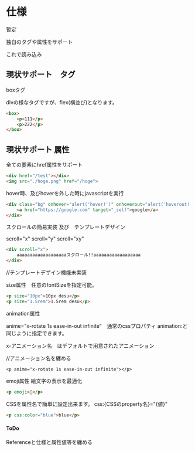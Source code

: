# 仕様

暫定

独自のタグや属性をサポート

<script src="./runtime/htmlx.js" defer></script>これで読み込み

## 現状サポート　タグ

boxタグ

divの様なタグですが、flex(横並び)となります。
```html
<box>
    <p>111</p>
    <p>222</p>
</box>
```


## 現状サポート 属性

全ての要素にhref属性をサポート

```html
<div href="/test"></div>
<img src="./hoge.png" href="/hoge">
```

hover時、及びhoverを外した時にjavascriptを実行

```html
<div class="bg" onhover="alert('hover!')" onhoverout="alert('hoverout!')">
    <a href="https://google.com" target="_self">google</a>
</div>
```

スクロールの簡易実装 及び　テンプレートデザイン

scroll="x" scroll="y" scroll="xy"

```html
<div scroll="x">
    aaaaaaaaaaaaaaaaaaaスクロール!!aaaaaaaaaaaaaaaaaa
</div>
```
//テンプレートデザイン機能未実装

size属性　任意のfontSizeを指定可能。

```html 
<p size="10px">10px desu</p>
<p size="1.5rem">1.5rem desu</p>
```

animation属性 

anime="x-rotate 1s ease-in-out infinite"　通常のcssプロパティ animation:と同じように指定できます。

x-アニメーション名　はデフォルトで用意されたアニメーション

//アニメーション名を纏める

```
<p anime="x-rotate 1s ease-in-out infinite"></p>
```

emoji属性
絵文字の表示を最適化
```html
<p emoji>🤣</p>
```

CSSを属性名で簡単に設定出来ます。
css:{CSSのproperty名}="{値}"

```html
<p css:color="blue">blue</p>
```

#### ToDo
Referenceと仕様と属性値等を纏める